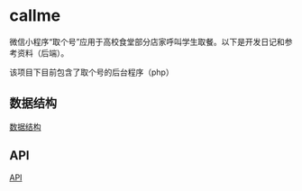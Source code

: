 # callme

微信小程序“取个号”应用于高校食堂部分店家呼叫学生取餐。以下是开发日记和参考资料（后端）。

该项目下目前包含了取个号的后台程序（php）

## 数据结构

[数据结构]()

## API

[API]()
